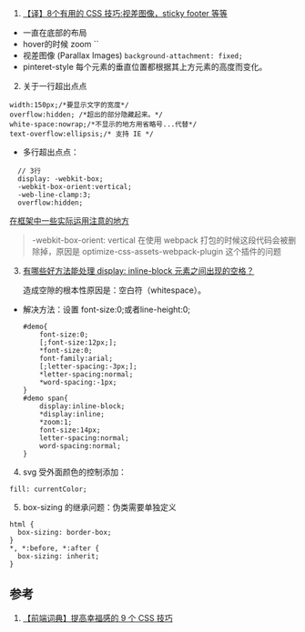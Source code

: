 1. [【译】8个有用的 CSS 技巧:视差图像，sticky footer 等等](https://juejin.im/post/5cb56ff6e51d456e311649bb?utm_source=gold_browser_extension#heading-2)
- 一直在底部的布局
- hover的时候 zoom  ``
- 视差图像 (Parallax Images)  `background-attachment: fixed;`
- pinteret-style 每个元素的垂直位置都根据其上方元素的高度而变化。

2. 关于一行超出点点
  ```
  width:150px;/*要显示文字的宽度*/
  overflow:hidden; /*超出的部分隐藏起来。*/ 
  white-space:nowrap;/*不显示的地方用省略号...代替*/
  text-overflow:ellipsis;/* 支持 IE */
  ```
  - 多行超出点点：
  ```
    // 3行
    display: -webkit-box;
    -webkit-box-orient:vertical;
    -web-line-clamp:3;
    overflow:hidden;
  ```
  [在框架中一些实际运用注意的地方](https://juejin.im/post/5cb45a06f265da03474df54e)
> -webkit-box-orient: vertical 在使用 webpack 打包的时候这段代码会被删除掉，原因是 optimize-css-assets-webpack-plugin 这个插件的问题
 
 
3. [有哪些好方法能处理 display: inline-block 元素之间出现的空格？](https://www.zhihu.com/question/21468450)

    造成空隙的根本性原因是：空白符（whitespace）。

- 解决方法：设置 font-size:0;或者line-height:0;
    ```
    #demo{
        font-size:0;
        [;font-size:12px;];
        *font-size:0;
        font-family:arial;
        [;letter-spacing:-3px;];
        *letter-spacing:normal;
        *word-spacing:-1px;
    }
    #demo span{
        display:inline-block;
        *display:inline;
        *zoom:1;
        font-size:14px;
        letter-spacing:normal;
        word-spacing:normal;
    }
    ```
4. svg 受外面颜色的控制添加：
```
fill: currentColor;
```

5. box-sizing 的继承问题：伪类需要单独定义
```
html {
  box-sizing: border-box;
}
*, *:before, *:after {
  box-sizing: inherit;
}
```


## 参考
1. [【前端词典】提高幸福感的 9 个 CSS 技巧](https://juejin.im/post/5cb45a06f265da03474df54e#heading-14)